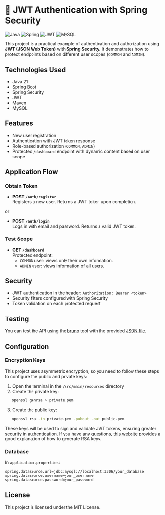 # 🔐 JWT Authentication with Spring Security

![Java](https://img.shields.io/badge/java-%23ED8B00.svg?style=for-the-badge&logo=openjdk&logoColor=white)
![Spring](https://img.shields.io/badge/spring-%236DB33F.svg?style=for-the-badge&logo=spring&logoColor=white)
![JWT](https://img.shields.io/badge/JWT-black?style=for-the-badge&logo=JSON%20web%20tokens)
![MySQL](https://img.shields.io/badge/mysql-4479A1.svg?style=for-the-badge&logo=mysql&logoColor=white)

This project is a practical example of authentication and authorization using **JWT (JSON Web Token)** with **Spring Security**. It demonstrates how to protect endpoints based on different user scopes (`COMMON` and `ADMIN`).

## Technologies Used

- Java 21
- Spring Boot
- Spring Security
- JWT
- Maven
- MySQL

## Features

- New user registration
- Authentication with JWT token response
- Role-based authorization (`COMMON`, `ADMIN`)
- Protected `/dashboard` endpoint with dynamic content based on user scope

## Application Flow

### Obtain Token

- **POST `/auth/register`**  
  Registers a new user. Returns a JWT token upon completion.

or

- **POST `/auth/login`**  
  Logs in with email and password. Returns a valid JWT token.

### Test Scope

- **GET `/dashboard`**  
  Protected endpoint:
    - `COMMON` user: views only their own information.
    - `ADMIN` user: views information of all users.

## Security

- JWT authentication in the header: `Authorization: Bearer <token>`
- Security filters configured with Spring Security
- Token validation on each protected request

## Testing

You can test the API using the [bruno](https://www.usebruno.com/) tool with the provided [JSON file](./Bruno.json).

## Configuration

### Encryption Keys

This project uses asymmetric encryption, so you need to follow these steps to configure the public and private keys:

1. Open the terminal in the `/src/main/resources` directory
2. Create the private key:
```sh
   openssl genrsa > private.pem
```
3. Create the public key:
```sh
   openssl rsa -in private.pem -pubout -out public.pem
```
These keys will be used to sign and validate JWT tokens, ensuring greater security in authentication.
If you have any questions, [this website](https://cryptotools.net/rsagen) provides a good explanation of how to generate RSA keys.

### Database

In `application.properties`:

```properties
spring.datasource.url=jdbc:mysql://localhost:3306/your_database
spring.datasource.username=your_username
spring.datasource.password=your_password
```

## License

This project is licensed under the MIT License.


